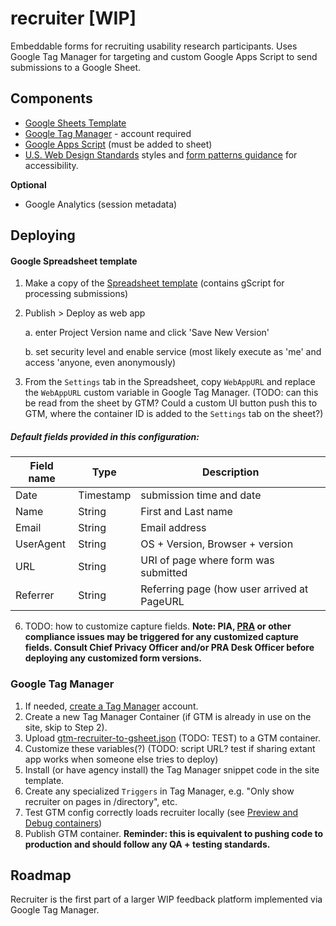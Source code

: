 # recruiter [WIP]
Embeddable forms for recruiting usability research participants. Uses Google Tag Manager for targeting and custom Google Apps Script to send submissions to a Google Sheet.

## Components
 - [Google Sheets Template](https://docs.google.com/a/gsa.gov/spreadsheets/d/1_de-8lkbxPAy0ovb_WH22EI03vX8ZnuZhhiXnXWvxpQ/copy)
 - [Google Tag Manager](https://tagmanager.google.com) - account required 
 - [Google Apps Script](https://script.google.com/a/gsa.gov/d/1CSUCE9JHkMOutafCJxw3NTQ-J3n3PZlF0Z9UEJae9KxIlcq_AkWTXsEa/edit?usp=sharing) (must be added to sheet)
 - [U.S. Web Design Standards](https://standards.usa.gov/) styles and [form patterns guidance](https://standards.usa.gov/components/form-templates/) for accessibility.
 
 **Optional**
 - Google Analytics (session metadata) 
 
 
## Deploying 

#### Google Spreadsheet template
 1. Make a copy of the [Spreadsheet template](https://docs.google.com/a/gsa.gov/spreadsheets/d/1_de-8lkbxPAy0ovb_WH22EI03vX8ZnuZhhiXnXWvxpQ/copy) (contains gScript for processing submissions)
 2. Publish > Deploy as web app
 
    a. enter Project Version name and click 'Save New Version'
    
    b. set security level and enable service (most likely execute as 'me' and access 'anyone, even anonymously)
    
 4. From the `Settings` tab in the Spreadsheet, copy `WebAppURL` and replace the `WebAppURL` custom variable in Google Tag Manager. 
 (TODO: can this be read from the sheet by GTM? Could a custom UI button push this to GTM, where the container ID is added to the `Settings` tab on the sheet?)

##### Default fields provided in this configuration:
 
 | Field name | Type | Description |
 | ---------- | ---- | ----------- |
 | Date | Timestamp | submission time and date |
 | Name | String | First and Last name |
 | Email | String | Email address |
 | UserAgent | String | OS + Version, Browser + version |
 | URL | String | URI of page where form was submitted |
 | Referrer | String | Referring page (how user arrived at PageURL |
 
 6. TODO: how to customize capture fields. 
 **Note: PIA, [PRA](https://www.usability.gov/how-to-and-tools/guidance/pra-overview.html) or other compliance issues may be triggered for any customized capture fields. Consult Chief Privacy Officer and/or PRA Desk Officer before deploying any customized form versions.**


### Google Tag Manager
1. If needed, [create a Tag Manager](https://tagmanager.google.com) account.
2. Create a new Tag Manager Container (if GTM is already in use on the site, skip to Step 2).
3. Upload [gtm-recruiter-to-gsheet.json](https://github.com/laurenancona/recruiter/blob/master/gtm-recruiter-to-sheet.json) (TODO: TEST) to a GTM container.
4. Customize these variables(?) (TODO: script URL? test if sharing extant app works when someone else tries to deploy) 
5. Install (or have agency install) the Tag Manager snippet code in the site template.
6. Create any specialized `Triggers` in Tag Manager, e.g. "Only show recruiter on pages in /directory", etc.
5. Test GTM config correctly loads recruiter locally (see [Preview and Debug containers](https://support.google.com/tagmanager/answer/6107056?visit_id=1-636286168306770023-1579186406&rd=1))
6. Publish GTM container. **Reminder: this is equivalent to pushing code to production and should follow any QA + testing standards.**


## Roadmap
Recruiter is the first part of a larger WIP feedback platform implemented via Google Tag Manager.
